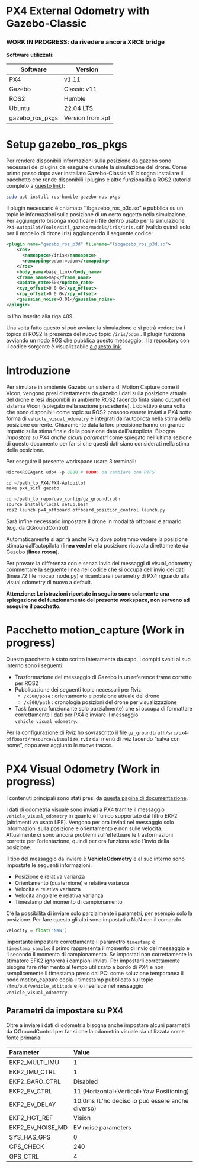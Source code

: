 # PX4 External Odometry with Gazebo-Classic

### WORK IN PROGRESS: da rivedere ancora XRCE bridge
**Software utilizzati:** 

| Software | Version |
| --- | --- |
| PX4 | v1.11 |
| Gazebo | Classic v11 |
| ROS2 | Humble |
| Ubuntu | 22.04 LTS |
| gazebo_ros_pkgs | Version from apt |

# Setup gazebo_ros_pkgs

Per rendere disponibili informazioni sulla posizione da gazebo sono necessari dei plugins da eseguire durante la simulazione del drone. Come primo passo dopo aver installato Gazebo-Classic v11 bisogna installare il pacchetto che rende disponibili i plugins e altre funzionalità a ROS2 (tutorial completo a [questo link](https://classic.gazebosim.org/tutorials?tut=ros2_installing&cat=connect_ros)):

```bash
sudo apt install ros-humble-gazebo-ros-pkgs
```

Il plugin necessario è chiamato “libgazebo_ros_p3d.so” e pubblica su un topic le informazioni sulla posizione di un certo oggetto nella simulazione. Per aggiungerlo bisonga modificare il file dentro usato per la simulazione `PX4-Autopilot/Tools/sitl_gazebo/models/iris/iris.sdf` (valido quindi solo per il modello di drone Iris) aggiungendo il seguente codice: 

```xml
<plugin name="gazebo_ros_p3d" filename="libgazebo_ros_p3d.so">
	<ros>
	  <namespace>/iris</namespace>
	  <remapping>odom:=odom</remapping>
	</ros>
	<body_name>base_link</body_name>
	<frame_name>map</frame_name>
	<update_rate>50</update_rate>
	<xyz_offset>0 0 0</xyz_offset>
	<rpy_offset>0 0 0</rpy_offset>
	<gaussian_noise>0.01</gaussian_noise>
</plugin>
```

Io l’ho inserito alla riga 409.

Una volta fatto questo si può avviare la simulazione e si potrà vedere tra i topics di ROS2 la presenza del nuovo topic `/iris/odom` . Il plugin funziona avviando un nodo ROS che pubblica questo messaggio, il la repository con il codice sorgente è visualizzabile [a questo link](https://github.com/ros-simulation/gazebo_ros_pkgs). 

# Introduzione

Per simulare in ambiente Gazebo un sistema di Motion Capture come il Vicon, vengono presi direttamente da gazebo i dati sulla posizione attuale del drone e resi disponibili in ambiente ROS2 facendo finta siano output del sistema Vicon (spiegato nella sezione precedente). L’obiettivo è una volta che sono disponibili come topic su ROS2 possono essere inviati a PX4 sotto forma di `vehicle_visual_odometry` e integrati dall’autopilota nella stima della posizione corrente. Chiaramente data la loro precisione hanno un grande impatto sulla stima finale della posizione data dall’autopilota. Bisogna *impostare su PX4 anche alcuni parametri* come spiegato nell’ultima sezione di questo documento per far si che questi dati siano considerati nella stima della posizione. 

Per eseguire il presente workspace usare 3 terminali:

```python
MicroXRCEAgent udp4 -p 8888 # TODO: da cambiare con RTPS
```

```python
cd ~/path_to_PX4/PX4-Autopilot
make px4_sitl gazebo
```

```python
cd ~/path_to_repo/uav_config/gz_groundtruth
source install/local_setup.bash
ros2 launch px4_offboard offboard_position_control.launch.py
```

Sarà infine necessario impostare il drone in modalità offboard e armarlo (e.g. da QGroundControl)

Automaticamente si aprirà anche Rviz dove potremmo vedere la posizione stimata dall’autopilota (**linea verde**) e la posizione ricavata direttamente da Gazebo (**linea rossa**).

Per provare la differenza con e senza invio dei messaggi di visual_odometry commentare la seguente linea nel codice che si occupa dell’invio dei dati (linea 72 file mocap_node.py) e ricambiare i parametry di PX4 riguardo alla visual odometry di nuovo a default. 

**Attenzione: Le istruzioni riportate in seguito sono solamente una spiegazione del funzionamento del presente workspace, non servono ad eseguire il pacchetto.** 

# Pacchetto motion_capture (Work in progress)

Questo pacchetto è stato scritto interamente da capo, i compiti svolti al suo interno sono i seguenti:

- Trasformazione del messaggio di Gazebo in un reference frame corretto per ROS2
- Pubblicazione dei seguenti topic necessari per Rviz:
    - `/x500/pose` : orientamento e posizione attuale del drone
    - `/x500/path` : cronologia posizioni del drone per visualizzazione
- Task (ancora funzionante solo parzialmente) che si occupa di formattare correttamente i dati per PX4 e inviare il messaggio `vehicle_visual_odometry`.

Per la configurazione di Rviz ho sovrascritto il file `gz_groundtruth/src/px4-offboard/resource/visualize.rviz` dal menù di rviz facendo “salva con nome”, dopo aver aggiunto le nuove tracce.

# PX4 Visual Odometry (Work in progress)

I contenuti principali sono stati presi da [questa pagina di documentazione](https://dev.px4.io/v1.11_noredirect/en/ros/external_position_estimation.html). 

I dati di odometria visuale sono inviati a PX4 tramite il messaggio `vehicle_visual_odometry` in quanto è l'unico supportato dal filtro EKF2 (altrimenti va usato LPE). Vengono per ora inviati nel messaggio solo informazioni sulla posizione e orientamento e non sulle velocità. Attualmente ci sono ancora problemi sull’effettuare le trasformazioni corrette per l’orientazione, quindi per ora funziona solo l’invio della posizione. 

Il tipo del messaggio da inviare è **VehicleOdometry** e al suo interno sono impostate le seguenti informazioni.

- Posizione e relativa varianza
- Orientamento (quaternione) e relativa varianza
- Velocità e relativa varianza
- Velocità angolare e relativa varianza
- Timestamp del momento di campionamento

C’è la possibilità di inviare solo parzialmente i parametri, per esempio solo la posizione. Per fare questo gli altri sono impostati a NaN con il comando  

```python
velocity = float('NaN')
```

Importante impostare correttamente il parametro `timestamp` e `timestamp_sample`: il primo rappresenta il momento di invio del messaggio e il secondo il momento di campionamento. Se impostati non correttamente lo stimatore EFK2 ignorerà i campioni inviati. Per impostarli correttamente bisogna fare riferimento al tempo utilizzato a bordo di PX4 e non semplicemente il timestamp preso dal PC: come soluzione temporanea il nodo motion_capture copia il timestamp pubblicato sul topic `/fmu/out/vehicle_attitude` e lo inserisce nel messaggio `vehicle_visual_odometry`. 

## Parametri da impostare su PX4

Oltre a inviare i dati di odometria bisogna anche impostare alcuni parametri da QGroundControl per far si che la odometria visuale sia utilizzata come fonte primaria:

|**Parameter**| **Value**|
|:---|:---|
|EKF2_MULTI_IMU | 1|
|EKF2_IMU_CTRL | 1|
|EKF2_BARO_CTRL | Disabled|
|EKF2_EV_CTRL | 11 (Horizontal+Vertical+Yaw Positioning)|
|EKF2_EV_DELAY | 10.0ms (L’ho deciso io può essere anche diverso)|
|EKF2_HGT_REF | Vision|
|EKF2_EV_NOISE_MD | EV noise parameters|
|SYS_HAS_GPS | 0|
|GPS_CHECK | 240|
|GPS_CTRL | 4|